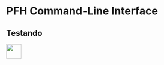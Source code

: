 # PFH Command-Line Interface
## Testando

<img src="https://cdn.jsdelivr.net/gh/devicons/devicon/icons/git/git-original.svg" width="40" height="40"/>
